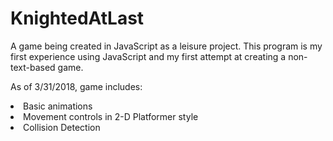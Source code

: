 # KnightedAtLast
A game being created in JavaScript as a leisure project. This program is my first experience using JavaScript and my
first attempt at creating a non-text-based game.

As of 3/31/2018, game includes:
<li>Basic animations</li>
<li>Movement controls in 2-D Platformer style</li>
<li>Collision Detection</li>
